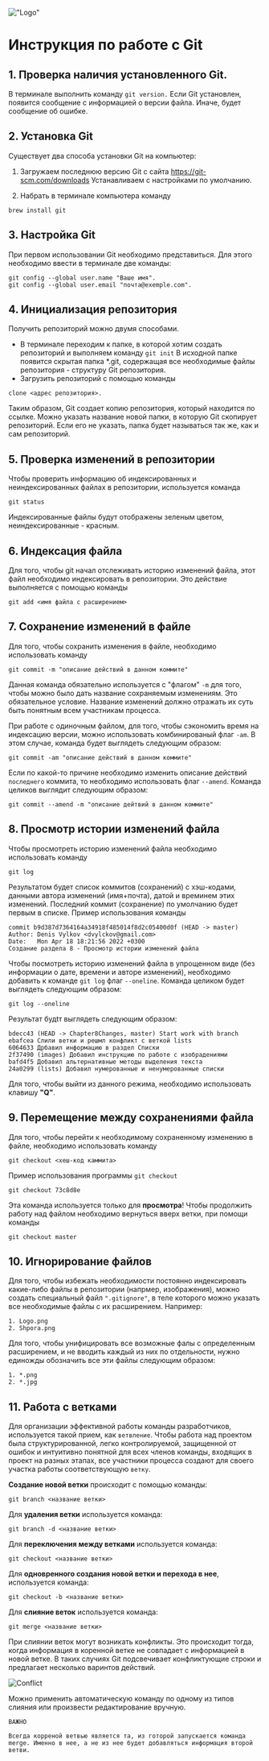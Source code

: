 !["Logo"](Logo.png)
# Инструкция по работе с Git
## 1. Проверка наличия установленного Git.
В терминале выполнить команду `git version.`
Если Git установлен, появится сообщение с информацией о версии файла. Иначе, будет сообщение об ошибке.

## 2. Установка Git
Существует два способа установки Git на компьютер:

1. Загружаем последнюю версию Git c сайта https://git-scm.com/downloads
Устанавливаем с настройками по умолчанию.

2. Набрать в терминале компьютера команду
```
brew install git
```


## 3. Настройка Git
При первом использовании Git необходимо представиться. Для этого необходимо ввести в терминале две команды: 
```
git config --global user.name "Ваше имя".
git config --global user.email "почта@exemple.com".
```
## 4. Инициализация репозитория
Получить репозиторий можно двумя способами. 
* В терминале переходим к папке, в которой хотим создать репозиторий и выполняем команду `git init`
В исходной папке появится скрытая папка *.git, содержащая все необходимые файлы репозитория - структуру Git репозитория.
* Загрузить репозиторий с помощью команды 
```
clone <адрес репозитория>.
```
Таким образом, Git создает копию репозитория, который находится по ссылке. Можно указать название новой папки, в которую Git скопирует репозиторий. Если его не указать, папка будет называться так же, как и сам репозиторий.

## 5. Проверка изменений в репозитории
Чтобы проверить информацию об индексированных и неиндексированных файлах в репозитории, используется команда 
```
git status
```
 Индексированные файлы будут отображены зеленым цветом, неиндексированные - красным.

## 6. Индексация файла
Для того, чтобы git начал отслеживать историю изменений файла, этот файл необходимо индексировать в репозитории. Это действие выполняется с помощью команды 
```
git add <имя файла с расширением>
```

## 7. Сохранение изменений в файле
Для того, чтобы сохранить изменения в файле, необходимо использовать команду 
```
git commit -m "описание действий в данном коммите"
```

 Данная команда обязательно используется с "флагом" `-m` для того, чтобы можно было дать название сохраняемым изменениям. Это обязательное условие. Название изменений должно отражать их суть быть понятным всем участникам процесса.

При работе с одиночным файлом, для того, чтобы сэкономить время на индексацию версии, можно использовать комбинированый флаг `-am`. В этом случае, команда будет выглядеть следующим образом:
```
git commit -am "описание действий в данном коммите"
```
 Если по какой-то причине необходимо изменить описание действий `последнего` коммита, то необходимо использовать флаг `--amend`. Команда целиков выглядит следующим образом:
 ```
git commit --amend -m "описание дейтвий в данном коммите"
 ```

 ## 8. Просмотр истории изменений файла
 Чтобы просмотреть историю изменений файла необходимо использовать команду
 ```
git log
 ```
Результатом будет список коммитов (сохранений) с хэш-кодами, данными автора изменений (имя+почта), датой и времинем этих изменений.
Последний коммит (сохранение) по умолчанию будет первым в списке.
Пример использования команды
```
commit b9d387d7364164a34918f485014f8d2c05400d0f (HEAD -> master)
Author: Denis Vylkov <dvylckov@gmail.com>
Date:   Mon Apr 18 18:21:56 2022 +0300
Создание раздела 8 - Просмотр истории изменений файла
```

Чтобы посмотреть историю изменений файла в упрощенном виде (без информации о дате, времени и авторе изменений), необходимо добавить к команде `git log` флаг `--oneline`.
Команда целиком будет выглядеть следующим образом:
```
git log --oneline
```
Результат будtт выглядеть следующим образом:

```
bdecc43 (HEAD -> Chapter8Changes, master) Start work with branch
ebafcea Слили ветки и решмл конфликт с веткой lists
6064633 Дрбавил информацию в раздел Списки
2f37490 (images) Добавил инструкцию по работе с изобрадениями
bafd4f5 Добавил альтернативные методы выделения текста
24a0299 (lists) Добавил нумерованные и ненумерованные списки
```

Для того, чтобы выйти из данного режима, необходимо использовать клавишу **"Q"**.

## 9. Перемещение между сохранениями файла
Для того, чтобы перейти к необходимому сохраненному изменению в файле, необходимо использовать команду
```
git checkout <хеш-код каммита>
```
Пример использования программы `git checkout`
```
git checkout 73c8d8e
```
Эта команда используется только для **просмотра**!
Чтобы продолжить работу над файлом необходимо вернуться вверх ветки, при помощи команды
```
git checkout master
```
## 10. Игнорирование файлов
Для того, чтобы избежать необходимости постоянно индексировать какие-либо файлы в репозитории (напрмер, изображения), можно создать специальный файл `".gitignore"`, в теле которого можно указать все необходимые файлы с их расширением.
Например:
```
1. Logo.png
2. Shpora.png
```
Для того, чтобы унифицировать все возможные фалы с определенным расширением, и не вводить каждый из них по отдельности, нужно единожды обозначить все эти файлы следующим образом:
```
1. *.png
2. *.jpg
```

## 11. Работа с ветками
Для организации эффективной работы команды разработчиков, используется такой прием, как `ветвление`. Чтобы работа над проектом была структурированной, легко контролируемой, защищенной от ошибок и интуитивно понятной для всех членов команды, входящих в проект на разных этапах, все участники процесса создают для своего участка работы соответствующую `ветку`.

**Создание новой ветки** происходит с помощью команды: 
```
git branch <название ветки>
```

Для **удаления ветки** используется команда:
```
git branch -d <название ветки>
```

Для **переключения между ветками** используется команда:
````
git checkout <название ветки>
````
Для **одновренного создания новой ветки и перехода в нее**, используется команда:
```
git checkout -b <название ветки>
```
Для **слияние веток** используется команда:
```
git merge <название ветки>
```
При слиянии веток могут возникать конфликты. Это происходит тогда, когда информация в коренной ветке не совпадает с информацией в новой ветке. В таких случиях Git подсвечивает конфликтующие строки и предлагает несколько варинтов действий. 

![Conflict](Conflict.png)

Можно применить автоматическую команду по одному из типов слияния или произвести редактирование вручную.

`ВАЖНО`
```
Всегда корреной ветвью является та, из готорой запускается команда merge. Именно в нее, а не из нее будет добавляться информация второй ветви.
```